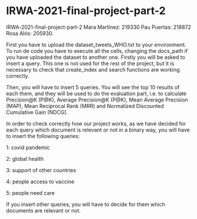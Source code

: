# IRWA-2021-final-project-part-2
IRWA-2021-final-project-part-2 Mara Martínez: 219330  Pau Puertas: 218872  Rosa Alós: 205930.

First you have to upload the dataset_tweets_WHO.txt to your environment. 
To run de code you have to execute all the cells, changing the docs_path if you have uploaded the dataset to another one.
Firstly you will be asked to insert a query. This one is not used for the rest of the project, but it is necessary to check that create_index and search functions are working correctly.

Then, you will have to insert 5 queries. You will see the top 10 results of each them, and they will be used to do the evaluation part, i.e. to calculate Precision@K (P@K), Average Precision@K (P@K), Mean Average Precision (MAP), Mean Reciprocal Rank (MRR) and Normalized Discounted Cumulative Gain (NDCG). 

In order to check correctly how our project works, as we have decided for each query which document is relevant or not in a binary way, you will have to insert the following queries:

1: covid pandemic

2: global health

3: support of other countries

4: people access to vaccine

5: people need care

If you insert other queries, you will have to decide for them which documents are relevant or not. 
